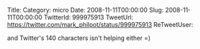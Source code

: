 Title: 
Category: micro
Date: 2008-11-11T00:00:00
Slug: 2008-11-11T00:00:00
TwitterId: 999975913
TweetUrl: https://twitter.com/mark_philpot/status/999975913
ReTweetUser: 

and Twitter's 140 characters isn't helping either =)